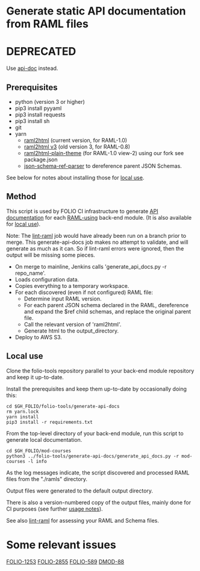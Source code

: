 # Generate static API documentation from RAML files

# DEPRECATED

Use [api-doc](https://dev.folio.org/guides/api-doc/) instead.

## Prerequisites

- python (version 3 or higher)
- pip3 install pyyaml
- pip3 install requests
- pip3 install sh
- git
- yarn
  - [raml2html](https://github.com/raml2html/raml2html) (current version, for RAML-1.0)
  - [raml2html v3](https://github.com/raml2html/raml2html) (old version 3, for RAML-0.8)
  - [raml2html-plain-theme](https://github.com/a7b0/raml2html-plain-theme) (for RAML-1.0 view-2) using our fork see package.json
  - [json-schema-ref-parser](https://github.com/APIDevTools/json-schema-ref-parser) to dereference parent JSON Schemas.

See below for notes about installing those for [local use](#local-use).

## Method

This script is used by FOLIO CI infrastructure to generate [API documentation](https://dev.folio.org/reference/api/) for each [RAML-using](https://dev.folio.org/guides/commence-a-module/#back-end-ramls) back-end module.
(It is also available for [local use](#local-use)).

Note: The [lint-raml](../lint-raml) job would have already been run on a branch prior to merge.
This generate-api-docs job makes no attempt to validate, and will generate as much as it can.
So if lint-raml errors were ignored, then the output will be missing some pieces.

- On merge to mainline, Jenkins calls 'generate_api_docs.py -r repo_name'.
- Loads configuration data.
- Copies everything to a temporary workspace.
- For each discovered (even if not configured) RAML file:
  - Determine input RAML version.
  - For each parent JSON schema declared in the RAML,
    dereference and expand the $ref child schemas,
    and replace the original parent file.
  - Call the relevant version of 'raml2html'.
  - Generate html to the output_directory.
- Deploy to AWS S3.

## Local use

Clone the folio-tools repository parallel to your back-end module repository and keep it up-to-date.

Install the prerequisites and keep them up-to-date by occasionally doing this:

```shell
cd $GH_FOLIO/folio-tools/generate-api-docs
rm yarn.lock
yarn install
pip3 install -r requirements.txt
```

From the top-level directory of your back-end module, run this script to generate local documentation.

```shell
cd $GH_FOLIO/mod-courses
python3 ../folio-tools/generate-api-docs/generate_api_docs.py -r mod-courses -l info
```

As the log messages indicate, the script discovered and processed RAML files from the "./ramls" directory.

Output files were generated to the default output directory.

There is also a version-numbered copy of the output files, mainly done for CI purposes
(see further [usage notes](https://dev.folio.org/reference/api/#usage-notes)).

See also [lint-raml](../lint-raml) for assessing your RAML and Schema files.

# Some relevant issues

[FOLIO-1253](https://issues.folio.org/browse/FOLIO-1253)
[FOLIO-2855](https://issues.folio.org/browse/FOLIO-2855)
[FOLIO-589](https://issues.folio.org/browse/FOLIO-589)
[DMOD-88](https://issues.folio.org/browse/DMOD-88)
